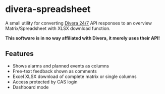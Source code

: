 # divera-spreadsheet

A small utility for converting [Divera 24/7](https://www.divera247.com/) API responses to an overview Matrix/Spreadsheet with XLSX download function.

**This software is in no way affiliated with Divera, it merely uses their API!**

## Features

- Shows alarms and planned events as columns
- Free-text feedback shown as comments
- Excel XLSX download of complete matrix or single columns
- Access protected by CAS login
- Dashboard mode
